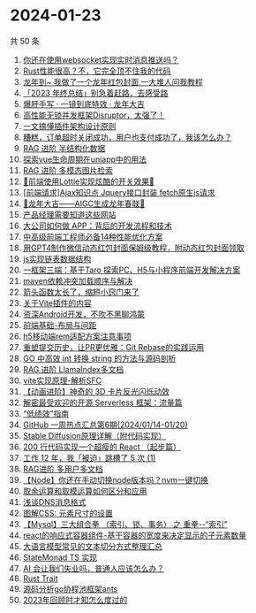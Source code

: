 # 2024-01-23

共 50 条

<!-- BEGIN JUEJIN -->
<!-- 最后更新时间 2024-01-23 00:08:10 +0800 -->
1. [你还在使用websocket实现实时消息推送吗？](https://juejin.cn/post/7325730345840066612)
1. [Rust性能很高？不，它完全顶不住我的代码](https://juejin.cn/post/7325993514701635638)
1. [龙年到~ 我做了一个龙年红包封面,一大堆人问我教程](https://juejin.cn/post/7325647896047583273)
1. [「2023 年终总结」别急着赶路，去感受路](https://juejin.cn/post/7326268908985466889)
1. [爆肝手写 · 一镜到底特效 · 龙年大吉 ](https://juejin.cn/post/7325739662033879090)
1. [高性能无锁并发框架Disruptor，太强了！](https://juejin.cn/post/7325684511253839898)
1. [一文搞懂插件架构设计原则](https://juejin.cn/post/7325800661231386663)
1. [糟糕，订单超时关闭成功，用户也支付成功了，我该怎么办？](https://juejin.cn/post/7325728181248606245)
1. [RAG 进阶 半结构化数据](https://juejin.cn/post/7325800661232140327)
1. [探索vue生命周期在uniapp中的用法](https://juejin.cn/post/7325645956253532160)
1. [RAG 进阶 多模态图片检索](https://juejin.cn/post/7325724706139996201)
1. [🌟前端使用Lottie实现炫酷的开关效果🌟](https://juejin.cn/post/7325717778597773348)
1. [[前端请求]Ajax知识点 Jquery接口封装 fetch原生js请求](https://juejin.cn/post/7325724706140225577)
1. [🐲龙年大吉——AIGC生成龙年春联🐲](https://juejin.cn/post/7325717778597199908)
1. [产品经理需要知道这些网站](https://juejin.cn/post/7325642452819918860)
1. [大公司如何做 APP：背后的开发流程和技术](https://juejin.cn/post/7326268908984434697)
1. [中高级前端工程师必备14种性能优化方案](https://juejin.cn/post/7326268947069534234)
1. [用GPT4制作微信动态红包封面保姆级教程，附动态红包封面领取](https://juejin.cn/post/7325722812817145882)
1. [js实现链表数据结构](https://juejin.cn/post/7325705832070823936)
1. [一框架三端：基于Taro 探索PC、H5与小程序前端开发解决方案](https://juejin.cn/post/7325444892330557459)
1. [maven依赖冲突加载顺序与解决](https://juejin.cn/post/7325705832070561792)
1. [箭头函数太长了，缩短小窍门来了](https://juejin.cn/post/7326758010523697192)
1. [关于Vite插件的内容](https://juejin.cn/post/7325647896048746537)
1. [资深Android开发，不吹不黑聊鸿蒙](https://juejin.cn/post/7326093660705619980)
1. [前端基础-布局与间距](https://juejin.cn/post/7326367262658789403)
1. [h5移动端rem适配方案注意事项](https://juejin.cn/post/7325717778596986916)
1. [重塑提交历史，让PR更优雅：Git Rebase的实践运用](https://juejin.cn/post/7325725026618916902)
1. [GO 中高效 int 转换 string 的方法与源码剖析](https://juejin.cn/post/7325717778597216292)
1. [RAG 进阶 LlamaIndex多文档](https://juejin.cn/post/7325831147563958308)
1. [vite实现原理-解析SFC](https://juejin.cn/post/7325705832070529024)
1. [【动画进阶】神奇的 3D 卡片反光闪烁动效 ](https://juejin.cn/post/7326461075447201843)
1. [解密最受欢迎的开源 Serverless 框架：流量篇](https://juejin.cn/post/7325693010569281586)
1. [“低绩效”指南](https://juejin.cn/post/7325724706139848745)
1. [GitHub 一周热点汇总第6期(2024/01/14-01/20)](https://juejin.cn/post/7325693010570068018)
1. [Stable Diffusion原理详解（附代码实现）](https://juejin.cn/post/7325729582497251365)
1. [200 行代码实现一个超瘦的 React （起步篇）](https://juejin.cn/post/7326551966854217763)
1. [工作 12 年，我「被迫」跳槽了 5 次 (1)](https://juejin.cn/post/7325803913641820211)
1. [RAG进阶 多用户多文档](https://juejin.cn/post/7325993514702258230)
1. [【Node】你还在手动切换node版本吗？nvm一键切换](https://juejin.cn/post/7325705832071053312)
1. [取余运算和取模运算如何区分和应用](https://juejin.cn/post/7325800661232156711)
1. [浅谈DNS消息格式](https://juejin.cn/post/7325729582496792613)
1. [图解CSS: 元素尺寸的设置](https://juejin.cn/post/7325725026619605030)
1. [【Mysql】三大组合拳 （索引、锁、事务） 之 重拳--“索引”](https://juejin.cn/post/7325705832070922240)
1. [react的响应式容器组件-基于容器的宽度来决定显示的子元素数量](https://juejin.cn/post/7325800661231747111)
1. [大语言模型常见的文本切分方式整理汇总](https://juejin.cn/post/7325729582497366053)
1. [StateMonad TS 实现](https://juejin.cn/post/7325722812816867354)
1. [AI 会让我们失业吗，普通人应该怎么办？](https://juejin.cn/post/7325717778597855268)
1. [Rust Trait](https://juejin.cn/post/7325705832070856704)
1. [源码分析go协程池框架ants](https://juejin.cn/post/7325791449664028724)
1. [2023年回顾时才知怎么度过的](https://juejin.cn/post/7325707131679539200)
<!-- END JUEJIN -->